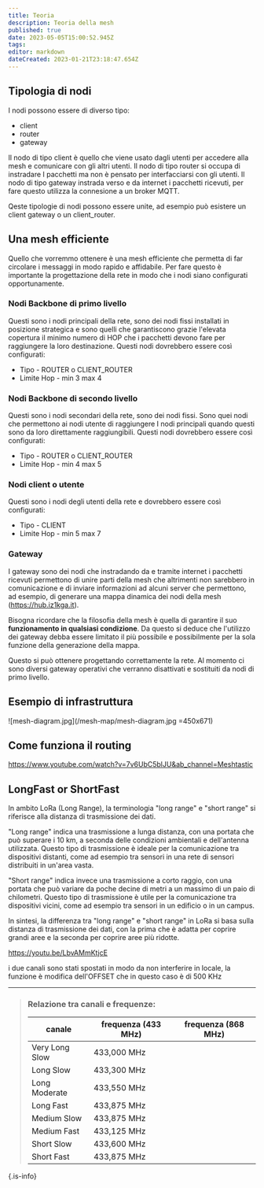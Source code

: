 ```yaml
---
title: Teoria
description: Teoria della mesh
published: true
date: 2023-05-05T15:00:52.945Z
tags: 
editor: markdown
dateCreated: 2023-01-21T23:18:47.654Z
---
```


<!-- TITLE: Teoria Della Mesh -->
<!-- SUBTITLE: A quick summary of Teoria Della Mesh -->

## Tipologia di nodi
I nodi possono essere di diverso tipo:
* client
* router
* gateway

Il nodo di tipo client è quello che viene usato dagli utenti per accedere alla mesh e comunicare con gli altri utenti.
Il nodo di tipo router si occupa di instradare I pacchetti ma non è pensato per interfacciarsi con gli utenti.
Il nodo di tipo gateway instrada verso e da internet i pacchetti ricevuti, per fare questo utilizza la connesione a un broker MQTT.

Qeste tipologie di nodi possono essere unite, ad esempio può esistere un client gateway o un client_router.

## Una mesh efficiente

Quello che vorremmo ottenere è una mesh efficiente che permetta di far circolare i messaggi in modo rapido e affidabile. Per fare questo è importante la progettazione della rete in modo che i nodi siano configurati opportunamente.

### Nodi Backbone di primo livello

Questi sono i nodi principali della rete, sono dei nodi fissi installati in posizione strategica e sono quelli che garantiscono grazie l'elevata copertura il minimo numero di HOP che i pacchetti devono fare per raggiungere la loro destinazione. Questi nodi dovrebbero essere così configurati:
* Tipo - ROUTER o CLIENT_ROUTER
* Limite Hop - min 3 max 4

### Nodi Backbone di secondo livello

Questi sono i nodi secondari della rete, sono dei nodi fissi. Sono quei nodi che permettono ai nodi utente di raggiungere I nodi principali quando questi sono da loro direttamente raggiungibili.
Questi nodi dovrebbero essere così configurati:
* Tipo - ROUTER o CLIENT_ROUTER
* Limite Hop - min 4 max 5

### Nodi client o utente

Questi sono i nodi degli utenti della rete e dovrebbero essere così configurati:

* Tipo - CLIENT
* Limite Hop - min 5 max 7

### Gateway

I gateway sono dei nodi che instradando da e tramite internet i pacchetti ricevuti permettono di unire parti della mesh che altrimenti non sarebbero in comunicazione e di inviare informazioni ad alcuni server che permettono, ad esempio, di generare una mappa dinamica dei nodi della mesh (https://hub.iz1kga.it).

Bisogna ricordare che la filosofia della mesh è quella di garantire il suo **funzionamento in qualsiasi condizione**. Da questo si deduce che l'utilizzo dei gateway debba essere limitato il più possibile e possibilmente per la sola funzione della generazione della mappa. 

Questo si può ottenere progettando correttamente la rete. Al momento ci sono diversi gateway operativi che verranno disattivati e sostituiti da nodi di primo livello.

## Esempio di infrastruttura
![mesh-diagram.jpg](/mesh-map/mesh-diagram.jpg =450x671)

## Come funziona il routing
https://www.youtube.com/watch?v=7v6UbC5blJU&ab_channel=Meshtastic

## LongFast or ShortFast

In ambito LoRa (Long Range), la terminologia "long range" e "short range" si riferisce alla distanza di trasmissione dei dati.

"Long range" indica una trasmissione a lunga distanza, con una portata che può superare i 10 km, a seconda delle condizioni ambientali e dell'antenna utilizzata. Questo tipo di trasmissione è ideale per la comunicazione tra dispositivi distanti, come ad esempio tra sensori in una rete di sensori distribuiti in un'area vasta.

"Short range" indica invece una trasmissione a corto raggio, con una portata che può variare da poche decine di metri a un massimo di un paio di chilometri. Questo tipo di trasmissione è utile per la comunicazione tra dispositivi vicini, come ad esempio tra sensori in un edificio o in un campus.

In sintesi, la differenza tra "long range" e "short range" in LoRa si basa sulla distanza di trasmissione dei dati, con la prima che è adatta per coprire grandi aree e la seconda per coprire aree più ridotte.

https://youtu.be/LbvAMmKtjcE

i due canali sono stati spostati in modo da non interferire in locale, la funzione è modifica dell'OFFSET che in questo caso è di 500 KHz

---

> ### Relazione tra canali e frequenze:
> |canale | frequenza (433 MHz)| frequenza (868 MHz)|
> |---|---|---|
> |Very Long Slow | 433,000 MHz||
> |Long Slow | 433,300 MHz||
> |Long Moderate | 433,550 MHz||
> |Long Fast | 433,875 MHz||
> |Medium Slow | 433,875 MHz||
> |Medium Fast | 433,125 MHz||
> |Short Slow | 433,600 MHz||
> Short Fast | 433,875 MHz||
{.is-info}
